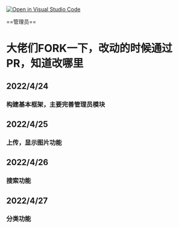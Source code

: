 [![Open in Visual Studio Code](https://classroom.github.com/assets/open-in-vscode-c66648af7eb3fe8bc4f294546bfd86ef473780cde1dea487d3c4ff354943c9ae.svg)](https://classroom.github.com/online_ide?assignment_repo_id=7663194&assignment_repo_type=AssignmentRepo)

==管理员==

# 大佬们FORK一下，改动的时候通过PR，知道改哪里
## 2022/4/24
### 构建基本框架，主要完善管理员模块
## 2022/4/25
### 上传，显示图片功能
## 2022/4/26
### 搜索功能
## 2022/4/27
### 分类功能

